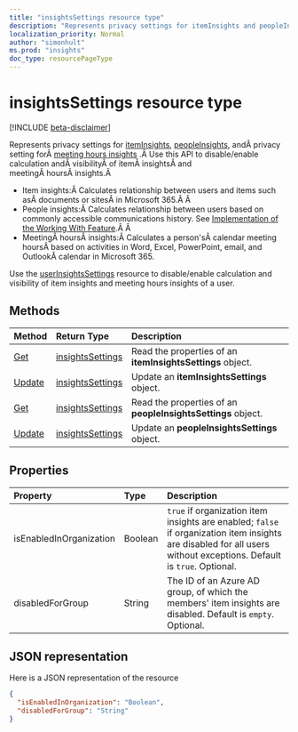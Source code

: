 ```yaml
---
title: "insightsSettings resource type"
description: "Represents privacy settings for itemInsights and peopleInsights."
localization_priority: Normal
author: "simonhult"
ms.prod: "insights"
doc_type: resourcePageType
---
```


# insightsSettings resource type

[!INCLUDE [beta-disclaimer](../../includes/beta-disclaimer.md)]

Represents privacy settings for [itemInsights](iteminsights.md), [peopleInsights](peopleinsights.md), andÂ privacy setting forÂ [meeting hours insights](https://support.microsoft.com/en-us/office/update-your-meeting-hours-using-the-profile-card-0613d113-d7c1-4faa-bb11-c8ba30a78ef1)
.Â Use this API to disable/enable calculation andÂ visibilityÂ of itemÂ insightsÂ and meetingÂ hoursÂ insights.Â 

- Item insights:Â Calculates relationship between users and items such asÂ documents or sitesÂ in Microsoft 365.Â Â 
- People insights:Â Calculates relationship between users based on commonly accessible communications history. See [Implementation of the Working With Feature](/graph/people-example#implementation-of-the-working-with-feature).Â Â 
- MeetingÂ hoursÂ insights:Â Calculates a person'sÂ calendar meeting hoursÂ based on activities in Word, Excel, PowerPoint, email, and OutlookÂ calendar in Microsoft 365.

Use the [userInsightsSettings](userinsightssettings.md) resource to disable/enable calculation and visibility of item insights and meeting hours insights of a user.

## Methods

| Method       | Return Type | Description |
|:-------------------------------------------------------------|:----------------------------------------------|:-----------------------------------------------------------------|
| [Get](../api/iteminsightssettings-get.md)| [insightsSettings](insightssettings.md) | Read the properties of an **itemInsightsSettings** object. |
| [Update](../api/iteminsightssettings-update.md)| [insightsSettings](insightssettings.md) | Update an **itemInsightsSettings** object.|
| [Get](../api/peopleinsightssettings-get.md)| [insightsSettings](insightssettings.md) | Read the properties of an **peopleInsightsSettings** object. |
| [Update](../api/peopleinsightssettings-update.md)| [insightsSettings](insightssettings.md) | Update an **peopleInsightsSettings** object.|


## Properties
| Property   | Type|Description|
|:---------------|:--------|:----------|
|isEnabledInOrganization|Boolean| `true` if organization item insights are enabled; `false` if organization item insights are disabled for all users without exceptions. Default is `true`. Optional.|
|disabledForGroup|String| The ID of an Azure AD group, of which the members' item insights are disabled. Default is `empty`. Optional.|

## JSON representation

Here is a JSON representation of the resource
<!-- {
  "blockType": "resource",
  "optionalProperties": [],
  "@odata.type": "microsoft.graph.insightsSettings"
}-->

```json
{
  "isEnabledInOrganization": "Boolean",
  "disabledForGroup": "String"
}
```


